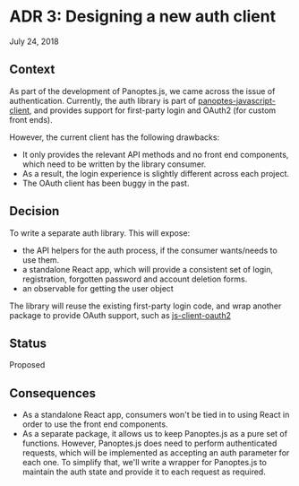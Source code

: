 # ADR 3: Designing a new auth client

July 24, 2018

## Context

As part of the development of Panoptes.js, we came across the issue of authentication. Currently, the auth library is part of [panoptes-javascript-client](https://github.com/zooniverse/panoptes-javascript-client), and provides support for first-party login and OAuth2 (for custom front ends).

However, the current client has the following drawbacks:

- It only provides the relevant API methods and no front end components, which need to be written by the library consumer.
- As a result, the login experience is slightly different across each project.
- The OAuth client has been buggy in the past.

## Decision

To write a separate auth library. This will expose:

- the API helpers for the auth process, if the consumer wants/needs to use them.
- a standalone React app, which will provide a consistent set of login, registration, forgotten password and account deletion forms.
- an observable for getting the user object

The library will reuse the existing first-party login code, and wrap another package to provide OAuth support, such as [js-client-oauth2](https://github.com/mulesoft/js-client-oauth2)


## Status

Proposed

## Consequences

- As a standalone React app, consumers won't be tied in to using React in order to use the front end components.
- As a separate package, it allows us to keep Panoptes.js as a pure set of functions. However, Panoptes.js does need to perform authenticated requests, which will be implemented as accepting an auth parameter for each one. To simplify that, we'll write a wrapper for Panoptes.js to maintain the auth state and provide it to each request as required.

